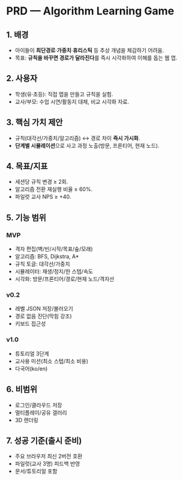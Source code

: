 
# PRD — Algorithm Learning Game

## 1. 배경
- 아이들이 **최단경로**·**가중치**·**휴리스틱** 등 추상 개념을 체감하기 어려움.
- 목표: **규칙을 바꾸면 경로가 달라진다**를 즉시 시각화하여 이해를 돕는 웹 앱.

## 2. 사용자
- 학생(유·초등): 직접 맵을 만들고 규칙을 실험.
- 교사/부모: 수업 시연/활동지 대체, 비교 시각화 자료.

## 3. 핵심 가치 제안
- 규칙(대각선/가중치/알고리즘) ↔ 경로 차이 **즉시 가시화**.
- **단계별 시뮬레이션**으로 사고 과정 노출(방문, 프론티어, 현재 노드).

## 4. 목표/지표
- 세션당 규칙 변경 ≥ 2회.
- 알고리즘 전환 재실행 비율 ≥ 60%.
- 파일럿 교사 NPS ≥ +40.

## 5. 기능 범위
### MVP
- 격자 편집(벽/빈/시작/목표/숲/모래)
- 알고리즘: BFS, Dijkstra, A*
- 규칙 토글: 대각선/가중치
- 시뮬레이터: 재생/정지/한 스텝/속도
- 시각화: 방문/프론티어/경로/현재 노드/격자선

### v0.2
- 레벨 JSON 저장/불러오기
- 경로 없음 진단(막힘 강조)
- 키보드 접근성

### v1.0
- 튜토리얼 3단계
- 교사용 미션(최소 스텝/최소 비용)
- 다국어(ko/en)

## 6. 비범위
- 로그인/클라우드 저장
- 멀티플레이/공유 갤러리
- 3D 렌더링

## 7. 성공 기준(출시 준비)
- 주요 브라우저 최신 2버전 호환
- 파일럿(교사 3명) 피드백 반영
- 문서/튜토리얼 포함
